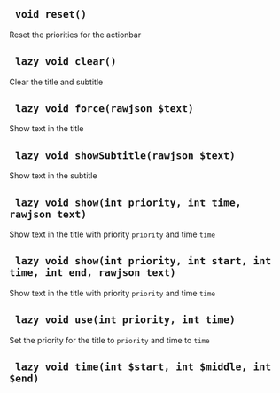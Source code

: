 ## ` void reset()`
Reset the priorities for the actionbar

## ` lazy void clear()`
Clear the title and subtitle

## ` lazy void force(rawjson $text)`
Show text in the title

## ` lazy void showSubtitle(rawjson $text)`
Show text in the subtitle

## ` lazy void show(int priority, int time, rawjson text)`
Show text in the title with priority `priority` and time `time`

## ` lazy void show(int priority, int start, int time, int end, rawjson text)`
Show text in the title with priority `priority` and time `time`

## ` lazy void use(int priority, int time)`
Set the priority for the title to `priority` and time to `time`

## ` lazy void time(int $start, int $middle, int $end)`



